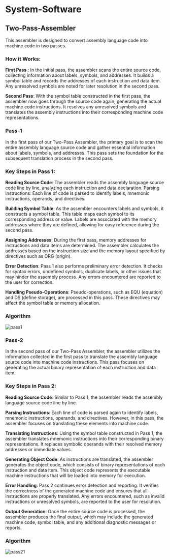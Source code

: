 # System-Software

## Two-Pass-Assembler

This assembler is designed to convert assembly language code into machine code in two passes.

### How it Works:


**First Pass** : In the initial pass, the assembler scans the entire source code, collecting information about labels, symbols, and addresses. It builds a symbol table and records the addresses of each instruction and data item. Any unresolved symbols are noted for later resolution in the second pass.

**Second Pass**: With the symbol table constructed in the first pass, the assembler now goes through the source code again, generating the actual machine code instructions. It resolves any unresolved symbols and translates the assembly instructions into their corresponding machine code representations.

### Pass-1

In the first pass of our Two-Pass Assembler, the primary goal is to scan the entire assembly language source code and gather essential information about labels, symbols, and addresses. This pass sets the foundation for the subsequent translation process in the second pass.

### Key Steps in Pass 1:

**Reading Source Code**: The assembler reads the assembly language source code line by line, analyzing each instruction and data declaration.
Parsing Instructions: Each line of code is parsed to identify labels, mnemonic instructions, operands, and directives.

**Building Symbol Table**: As the assembler encounters labels and symbols, it constructs a symbol table. This table maps each symbol to its corresponding address or value. Labels are associated with the memory addresses where they are defined, allowing for easy reference during the second pass.

**Assigning Addresses**: During the first pass, memory addresses for instructions and data items are determined. The assembler calculates the addresses based on the instruction size and the memory layout specified by directives such as ORG (origin).

**Error Detection**: Pass 1 also performs preliminary error detection. It checks for syntax errors, undefined symbols, duplicate labels, or other issues that may hinder the assembly process. Any errors encountered are reported to the user for correction.

**Handling Pseudo-Operations**: Pseudo-operations, such as EQU (equation) and DS (define storage), are processed in this pass. These directives may affect the symbol table or memory allocation.

### Algorithm


![pass1](https://github.com/VRASHABHPATIL/System-Software/assets/105427388/c577fb5c-022a-47b2-a0e9-07f547529c34)

### Pass-2

In the second pass of our Two-Pass Assembler, the assembler utilizes the information collected in the first pass to translate the assembly language source code into machine code instructions. This pass focuses on generating the actual binary representation of each instruction and data item.

### Key Steps in Pass 2:

**Reading Source Code**: Similar to Pass 1, the assembler reads the assembly language source code line by line.

**Parsing Instructions**: Each line of code is parsed again to identify labels, mnemonic instructions, operands, and directives. However, in this pass, the assembler focuses on translating these elements into machine code.

**Translating Instructions**: Using the symbol table constructed in Pass 1, the assembler translates mnemonic instructions into their corresponding binary representations. It replaces symbolic operands with their resolved memory addresses or immediate values.

**Generating Object Code**: As instructions are translated, the assembler generates the object code, which consists of binary representations of each instruction and data item. This object code represents the executable machine instructions that will be loaded into memory for execution.

**Error Handling**: Pass 2 continues error detection and reporting. It verifies the correctness of the generated machine code and ensures that all instructions are properly translated. Any errors encountered, such as invalid instructions or unresolved symbols, are reported to the user for resolution.

**Output Generation**: Once the entire source code is processed, the assembler produces the final output, which may include the generated machine code, symbol table, and any additional diagnostic messages or reports.

### Algorithm

![pass21](https://github.com/VRASHABHPATIL/System-Software/assets/105427388/88bfa170-48d9-4ef8-ae27-cde96cca2efd)
